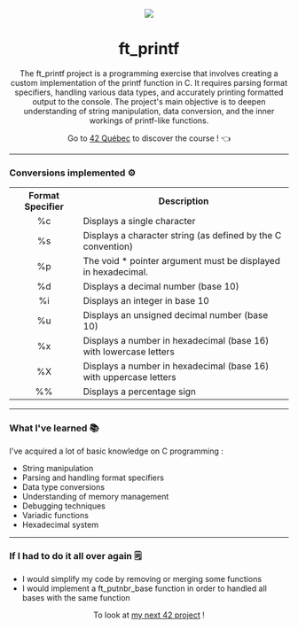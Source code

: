 <p align="center">
  <img src="https://github.com/LaOuede/42-project-badges/blob/main/badges/ft_printfe.png" />
</p>

<h1 align=center>ft_printf</h1>

<p align=center>The ft_printf project is a programming exercise that involves creating a custom implementation of the printf function in C.
It requires parsing format specifiers, handling various data types, and accurately printing formatted output to the console.
The project's main objective is to deepen understanding of string manipulation, data conversion, and the inner workings of printf-like functions.
</p>

<div align="center">

Go to [42 Québec](https://42quebec.com/) to discover the course ! 👈
</div>

---

<h3 align="left">Conversions implemented ⚙</h3>
<table>
  <tr>
    <th>Format Specifier</th>
    <th>Description</th>
  </tr>
	<tr>
	<td align="center">%c</td>
        <td>Displays a single character</td>
      </tr>
      <tr>
        <td align="center">%s</td>
        <td>Displays a character string (as defined by the C convention)</td>
      </tr>
      <tr>
         <td align="center">%p</td>
         <td>The void * pointer argument must be displayed in hexadecimal.</td>
      </tr>
      <tr>
         <td align="center">%d</td>
         <td>Displays a decimal number (base 10)</td>
      </tr>
      <tr>
         <td align="center">%i</td>
      <td>Displays an integer in base 10</td>
      </tr>
      <tr>
         <td align="center">%u</td>
         <td>Displays an unsigned decimal number (base 10)</td>
      </tr>
      <tr>
         <td align="center">%x</td>
         <td>Displays a number in hexadecimal (base 16) with lowercase letters</td>
      </tr>
      <tr>
         <td align="center">%X</td>
         <td>Displays a number in hexadecimal (base 16) with uppercase letters</td>
      </tr>
      <tr>
         <td align="center">%%</td>
         <td>Displays a percentage sign</td>
      </tr>
</table>



---

<h3 align="left">What I've learned 📚</h3>

I've acquired a lot of basic knowledge on C programming :
- String manipulation
- Parsing and handling format specifiers
- Data type conversions
- Understanding of memory management
- Debugging techniques
- Variadic functions
- Hexadecimal system

---

<h3 align="left">If I had to do it all over again 🗒</h3>

- I would simplify my code by removing or merging some functions
- I would implement a ft_putnbr_base function in order to handled all bases with the same function

<div align="center">

To look at [my next 42 project](https://github.com/LaOuede/get_next_line) !
</div>
